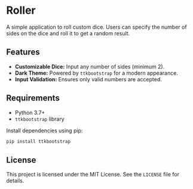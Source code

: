 # Roller

A simple application to roll custom dice. Users can specify the number of sides on the dice and roll it to get a random result.

## Features
- **Customizable Dice:** Input any number of sides (minimum 2).
- **Dark Theme:** Powered by `ttkbootstrap` for a modern appearance.
- **Input Validation:** Ensures only valid numbers are accepted.

## Requirements
- Python 3.7+
- `ttkbootstrap` library

Install dependencies using pip:
```bash
pip install ttkbootstrap
```
## License
This project is licensed under the MIT License. See the `LICENSE` file for details.
